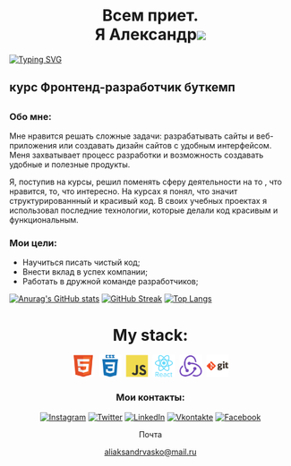 <h1 align="center">Всем приет.<br> Я Александр<img src="https://github.com/blackcater/blackcater/raw/main/images/Hi.gif" height="32"/></h1>

[![Typing SVG](https://readme-typing-svg.herokuapp.com?color=%2336BCF7&lines=Закончил+Я.Практикум)](https://git.io/typing-svg)

<h2>курс Фронтенд-разработчик буткемп<h2/>
	


<h3>Обо мне:</h3>
Мне нравится решать сложные задачи: разрабатывать сайты и веб-приложения или создавать дизайн сайтов с удобным интерфейсом. Меня захватывает процесс разработки и возможность создавать удобные и полезные продукты.
	
Я, поступив на курсы, решил поменять сферу деятельности на то , что нравится, то, что интересно. На курсах я понял, что значит структурированнный и красивый код. В своих учебных проектах я использовал последние технологии, которые делали код красивым и функциональным.

<h3>Мои цели:</h3>
<ul>
	<li>Научиться писать чистый код;</li>
	<li>Внести вклад в успех компании;</li>
	<li>Работать в дружной команде разработчиков;</li>
</ul>


[![Anurag's GitHub stats](https://github-readme-stats.vercel.app/api?username=SASMUS12)](https://github.com/anuraghazra/github-readme-stats)
[![GitHub Streak](https://github-readme-streak-stats.herokuapp.com/?user=SASMUS12)](https://git.io/streak-stats)
[![Top Langs](https://github-readme-stats.vercel.app/api/top-langs/?username=SASMUS12)](https://github.com/anuraghazra/github-readme-stats)


<div align="center">

# My stack:
	
<img src="https://github.com/devicons/devicon/blob/master/icons/html5/html5-original.svg" title="HTML5" alt="HTML" width="40" height="40"/>&nbsp;
<img src="https://github.com/devicons/devicon/blob/master/icons/css3/css3-plain-wordmark.svg"  title="CSS3" alt="CSS" width="40" height="40"/>&nbsp;
<img src="https://github.com/devicons/devicon/blob/master/icons/javascript/javascript-original.svg" title="JavaScript" alt="JavaScript" width="40" height="40"/>&nbsp;
<img src="https://github.com/devicons/devicon/blob/master/icons/react/react-original-wordmark.svg" title="React" alt="React" width="40" height="40"/>&nbsp;
<img src="https://github.com/devicons/devicon/blob/master/icons/redux/redux-original.svg" title="Redux" alt="Redux " width="40" height="40"/>&nbsp;
<img src="https://github.com/devicons/devicon/blob/master/icons/git/git-original-wordmark.svg" title="Git" alt="Git" width="40" height="40"/>

</div>

<div align="center">
	
### Мои контакты:	
[![Instagram](https://img.shields.io/badge/-Instagram-090909?style=for-the-badge&logo=instagram&logoColor=B4068E)](https://www.instagram.com/avs121184/)
[![Twitter](https://img.shields.io/badge/-Twitter-090909?style=for-the-badge&logo=Twitter&logoColor=1C9DEB)](https://twitter.com/SASMUS12)
[![LinkedIn](https://img.shields.io/badge/-LinkedIn-090909?style=for-the-badge&logo=linkedin&logoColor=007BB6)](https://www.linkedin.com/in/aliaksandrvasko/)
[![Vkontakte](https://img.shields.io/badge/-Vkontakte-090909?style=for-the-badge&logo=Vk&logoColor=4F7DB3)](https://vk.com/id641860352)
[![Facebook](https://img.shields.io/badge/-Facebook-090909?style=for-the-badge&logo=Facebook&logoColor=1195F5)](https://www.facebook.com/aliaksandr.vasko.7)
	
</div>

<div align="center">
<p>Почта</p><a href="mailto: aliaksandrvasko@mail.ru">aliaksandrvasko@mail.ru</a>
</div>
